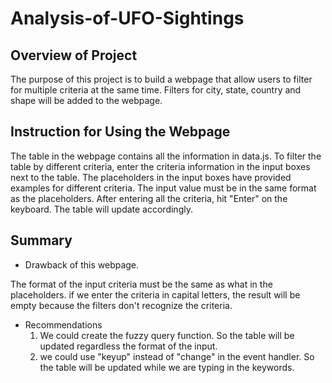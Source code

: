 # Analysis-of-UFO-Sightings

## Overview of Project 

The purpose of this project is to build a webpage that allow users to filter for multiple criteria at the same time. Filters for city, state, country and shape will be added to the webpage. 

## Instruction for Using the Webpage 

The table in the webpage contains all the information in data.js. To filter the table by different criteria, enter the criteria information in the input boxes next to the table. 
The placeholders in the input boxes have provided examples for different criteria. The input value must be in the same format as the placeholders. After entering all the criteria, hit "Enter" on the keyboard. The table will update accordingly. 

## Summary 

* Drawback of this webpage. 
  
The format of the input criteria must be the same as what in the placeholders. if we enter the criteria in capital letters, the result will be empty because the filters don't recognize the criteria. 

* Recommendations 
  1. We could create the fuzzy query function. So the table will be updated regardless the format of the input. 
  2. we could use "keyup" instead of "change" in the event handler. So the table will be updated while we are typing in the keywords. 
